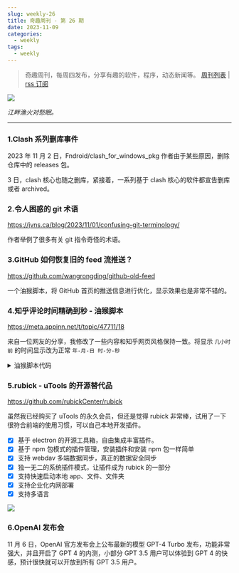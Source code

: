 ```yaml
---
slug: weekly-26
title: 奇趣周刊 - 第 26 期
date: 2023-11-09
categories:
  - weekly
tags:
  - weekly
---
```


> 奇趣周刊，每周四发布，分享有趣的软件，程序，动态新闻等。 [周刊列表](/categories/weekly/) | [rss 订阅](/categories/weekly/index.xml)  

![](https://imgurl.zishu.me/images/old/ffb7a901f304e7532c799881928b558_z8lb0v_.webp)

*江畔渔火对愁眠。*

---

### 1.Clash 系列删库事件

2023 年 11 月 2 日，Fndroid/clash_for_windows_pkg 作者由于某些原因，删除仓库中的 releases 包。

3 日，clash 核心也随之删库，紧接着，一系列基于 clash 核心的软件都宣告删库或者 archived。

### 2.令人困惑的 git 术语

https://jvns.ca/blog/2023/11/01/confusing-git-terminology/

作者举例了很多有关 git 指令奇怪的术语。

### 3.GitHub 如何恢复旧的 feed 流推送？

https://github.com/wangrongding/github-old-feed

一个油猴脚本，将 GitHub 首页的推送信息进行优化，显示效果也是非常不错的。

### 4.知乎评论时间精确到秒 - 油猴脚本

https://meta.appinn.net/t/topic/47711/18

来自一位网友的分享，我修改了一些内容和知乎网页风格保持一致。将显示 `几小时前` 的时间显示改为正常 `年-月-日 时-分-秒`

<details>
<summary>油猴脚本代码</summary>

```js
// ==UserScript==
// @name         知乎评论时间精确到秒
// @namespace    http://tampermonkey.net/
// @version      0.3
// @description  try to take over the world!
// @author       You
// @match        https://www.zhihu.com/*
// @match        https://zhuanlan.zhihu.com/*
// @icon         http://zhihu.com/favicon.ico
// @grant       GM_addStyle
// @run-at document-start
// @require https://scriptcat.org/lib/637/1.3.3/ajaxHooker.js

// ==/UserScript==


(function () {
	'use strict';
	function timestampToTime(timestamp) {
		const milliseconds = timestamp * 1000;
		const date = new Date(milliseconds);
		const year = date.getFullYear();
		const month = addZero(date.getMonth() + 1);
		const day = addZero(date.getDate());
		const hour = addZero(date.getHours());
		const minute = addZero(date.getMinutes());
		const second = addZero(date.getSeconds());

		return `${ year }-${ month }-${ day } ${ hour }:${ minute }:${ second }`;
	}

	function addZero(num) {
		return num < 10 ? `0${ num }` : `${ num }`;
	}

	ajaxHooker.hook(request => {
		if (request.url.includes("https://www.zhihu.com/api/v4/comment_v5/comment/") || request.url.includes("https://www.zhihu.com/api/v4/comment_v5/answers/") || request.url.includes("https://www.zhihu.com/api/v4/comment_v5/articles/")) {

			request.response = res => {
				// console.log('\n== ↓ ↓ ↓ ↓ ↓ == \n', res)

				if (res.json.data) {

					res.json.data.forEach(item => {
						// console.log(timestampToTime(item.created_time));
						item.content =  item.content +   '<span class="css-nm6sok commentTime">' + timestampToTime(item.created_time) + '</span>'
						if (item.child_comments.length >= 1) {
							item.child_comments.forEach(child => {
								child.content =   child.content  + '<span class="css-nm6sok commentTime">' + timestampToTime(child.created_time) + '</<span>'
							});
						}
					});
					GM_addStyle(`
					.CommentContent {
							position: relative;
							overflow: visible;
						}

						/* 	精确时间 */
						.commentTime {
							position: absolute;
							left: 0;
							bottom: -22px;
							color: #999;
						}

						.css-140jo2 {
							position: relative;
						}

						/* 原时间	 */
						.css-12cl38p,
						.css-12cl38p + span,
						.css-nm6sok + span {
							display: none;
						}

						/* ip 属地	 */
						.css-8hxn0r .css-nm6sok {
							position: absolute;
							left: 160px;
							top: 3px;
						}
						/* 热评	 */
						.css-8hxn0r .css-33kuns {
							position: absolute;
							left: 240px;
							top: 3px;
						}
						/*  作者置顶	 */
						.css-1o87v1m{
						    position: absolute;
  						    top: 22px;
   						    left: -4px;
						}
					`);
				}

			};
		}

	});
})();
```

</details>


### 5.rubick - uTools 的开源替代品

https://github.com/rubickCenter/rubick

虽然我已经购买了 uTools 的永久会员，但还是觉得 rubick 非常棒，试用了一下很符合前端的使用习惯，可以自己本地开发插件。

<div class="nolist">

- [x] 基于 electron 的开源工具箱，自由集成丰富插件。
- [x] 基于 npm 包模式的插件管理，安装插件和安装 npm 包一样简单
- [x] 支持 webdav 多端数据同步，真正的数据安全同步
- [x] 独一无二的系统插件模式，让插件成为 rubick 的一部分
- [x] 支持快速启动本地 app、文件、文件夹
- [x] 支持企业化内网部署
- [x] 支持多语言

</div>

![](https://camo.githubusercontent.com/1857703c574326d1a1b331a9307b75bcc370584ae339aeca2616279ca5464e72/68747470733a2f2f706963312e7a68696d672e636f6d2f38302f76322d37306331303566663766623165393535666336376666613561353536343039325f373230772e676966)

### 6.OpenAI 发布会

11 月 6 日，OpenAI 官方发布会上公布最新的模型 GPT-4 Turbo 发布，功能非常强大，并且开启了 GPT 4 的内测，小部分 GPT 3.5 用户可以体验到 GPT 4 的快感，预计很快就可以开放到所有 GPT 3.5 用户。
